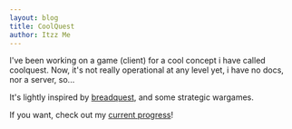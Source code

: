 ```yaml
---
layout: blog
title: CoolQuest
author: Itzz Me
---
```


I've been working on a game (client) for a cool concept i have called coolquest. Now, it's not really operational at any level yet, i have no docs, nor a server, so...

It's lightly inspired by [breadquest](https://ostracodapps.com:2626/), and some strategic wargames.

If you want, check out my [current progress](https://github.com/ItzzCode/CoolQuestItzzicClient/)!
